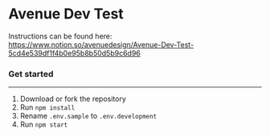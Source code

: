 # Avenue Dev Test
Instructions can be found here: https://www.notion.so/avenuedesign/Avenue-Dev-Test-5cd4e539df1f4b0e95b8b50d5b9c6d96

### Get started
---

1. Download or fork the repository
2. Run `npm install`
3. Rename `.env.sample` to `.env.development`
4. Run `npm start`